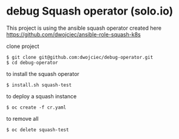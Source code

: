 # debug Squash operator (solo.io)

This project is using the ansible squash operator created here https://github.com/dwojciec/ansible-role-squash-k8s


clone project 
```
$ git clone git@github.com:dwojciec/debug-operator.git
$ cd debug-operator
```

to install the squash operator

```
$ install.sh squash-test 
```

to deploy a squash instance
```
$ oc create -f cr.yaml
```

to remove all
```
$ oc delete squash-test
```

